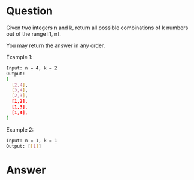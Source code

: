 # Question
Given two integers n and k, return all possible combinations of k numbers out of the range [1, n].

You may return the answer in any order.

Example 1:
```bash
Input: n = 4, k = 2
Output:
[
  [2,4],
  [3,4],
  [2,3],
  [1,2],
  [1,3],
  [1,4],
]
```

Example 2:
```bash
Input: n = 1, k = 1
Output: [[1]]
```

# Answer

